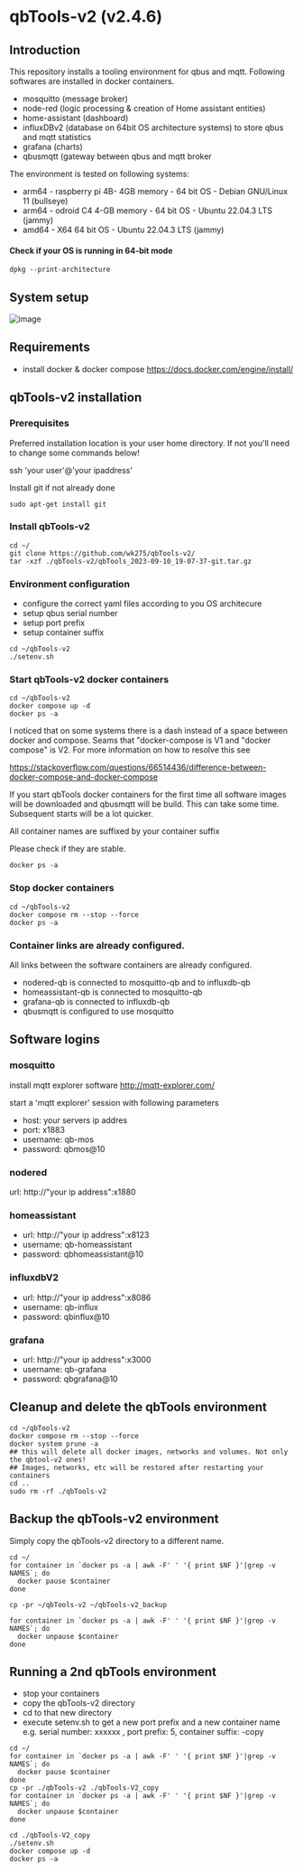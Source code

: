 # qbTools-v2 (v2.4.6) 
## Introduction
This repository installs a tooling environment for qbus and mqtt.
Following softwares are installed in docker containers.
- mosquitto (message broker)
- node-red (logic processing & creation of Home assistant entities)
- home-assistant (dashboard)
- influxDBv2 (database on 64bit OS architecture systems)  to store qbus and mqtt statistics
- grafana (charts)
- qbusmqtt (gateway between qbus and mqtt broker

The environment is tested on following systems:
- arm64 - raspberry pi 4B- 4GB memory - 64 bit OS - Debian GNU/Linux 11 (bullseye)
- arm64 - odroid C4 4-GB memory - 64 bit OS - Ubuntu 22.04.3 LTS (jammy)
- amd64 - X64 64 bit OS - Ubuntu 22.04.3 LTS (jammy)

#### Check if your OS is running in 64-bit mode
```
dpkg --print-architecture
```

## System setup
![image](https://github.com/wk275/qbTools-v2/assets/55239601/6e9f2563-7457-4377-afbe-8e602fb8d55c)


## Requirements
- install docker & docker compose
https://docs.docker.com/engine/install/

## qbTools-v2 installation

### Prerequisites
Preferred installation location is your user home directory. If not you'll need to change some commands below!

ssh 'your user'@'your ipaddress'

Install git if not already done 

```
sudo apt-get install git
````

### Install qbTools-v2

```
cd ~/
git clone https://github.com/wk275/qbTools-v2/
tar -xzf ./qbTools-v2/qbTools_2023-09-10_19-07-37-git.tar.gz
```

### Environment configuration

- configure the correct yaml files according to you OS architecure
- setup qbus serial number
- setup port prefix
- setup container suffix 

```
cd ~/qbTools-v2
./setenv.sh
```

### Start qbTools-v2 docker containers
```
cd ~/qbTools-v2
docker compose up -d
docker ps -a
```
I noticed that on some systems there is a dash instead of a space between docker and compose.
Seams that "docker-compose is V1 and "docker compose" is V2.
For more information on how to resolve this see

https://stackoverflow.com/questions/66514436/difference-between-docker-compose-and-docker-compose

If you start qbTools docker containers for the first time all software images will be downloaded and qbusmqtt will be build. 
This can take some time.
Subsequent starts will be a lot quicker.

All container names are suffixed by your container suffix 

Please check if they are stable.
```
docker ps -a
```

### Stop docker containers
```
cd ~/qbTools-v2
docker compose rm --stop --force
docker ps -a
```

### Container links are already configured.
All links between the software containers are already configured.
- nodered-qb is connected to mosquitto-qb and to influxdb-qb
- homeassistant-qb is connected to mosquitto-qb
- grafana-qb is connected to influxdb-qb
- qbusmqtt is configured to use mosquitto 

## Software logins
### mosquitto
install mqtt explorer software
http://mqtt-explorer.com/

start a 'mqtt explorer' session with following parameters

- host: your servers ip addres
- port: x1883
- username: qb-mos
- password: qbmos@10


### nodered
url: http://"your ip address":x1880

### homeassistant
- url: http://"your ip address":x8123
- username: qb-homeassistant
- password: qbhomeassistant@10

### influxdbV2
- url: http://"your ip address":x8086
- username: qb-influx
- password: qbinflux@10

### grafana
- url: http://"your ip address":x3000
- username: qb-grafana
- password: qbgrafana@10

## Cleanup and delete the qbTools environment
```
cd ~/qbTools-v2
docker compose rm --stop --force
docker system prune -a
## this will delete all docker images, networks and volumes. Not only the qbtool-v2 ones!
## Images, networks, etc will be restored after restarting your containers
cd ..
sudo rm -rf ./qbTools-v2
```

## Backup the qbTools-v2 environment
Simply copy the qbTools-v2 directory to a different name.
```
cd ~/
for container in `docker ps -a | awk -F' ' '{ print $NF }'|grep -v NAMES`; do
  docker pause $container
done

cp -pr ~/qbTools-v2 ~/qbTools-v2_backup

for container in `docker ps -a | awk -F' ' '{ print $NF }'|grep -v NAMES`; do
  docker unpause $container
done
```

## Running a 2nd qbTools environment
- stop your containers
- copy the qbTools-v2 directory 
- cd to that new directory
- execute setenv.sh to get a new port prefix and a new container name e.g. serial number: xxxxxx , port prefix: 5, container suffix: -copy
```
cd ~/
for container in `docker ps -a | awk -F' ' '{ print $NF }'|grep -v NAMES`; do
  docker pause $container
done
cp -pr ./qbTools-v2 ./qbTools-V2_copy
for container in `docker ps -a | awk -F' ' '{ print $NF }'|grep -v NAMES`; do
  docker unpause $container
done

cd ./qbTools-V2_copy
./setenv.sh
docker compose up -d
docker ps -a
```
